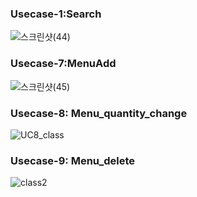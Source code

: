 ### Usecase-1:Search
![스크린샷(44)](https://user-images.githubusercontent.com/29910793/118319714-1d567980-b536-11eb-89a9-b54152735a33.png)

### Usecase-7:MenuAdd
![스크린샷(45)](https://user-images.githubusercontent.com/29910793/118319753-2ba49580-b536-11eb-9ab0-b368727f5687.png)

### Usecase-8: Menu_quantity_change
![UC8_class](https://user-images.githubusercontent.com/29854638/118344183-f022bf00-b567-11eb-97fd-012b2ae900a5.jpg)

### Usecase-9: Menu_delete
![class2](https://user-images.githubusercontent.com/29854638/118343736-96b99080-b565-11eb-89f6-26cb295ff9a4.jpg)

